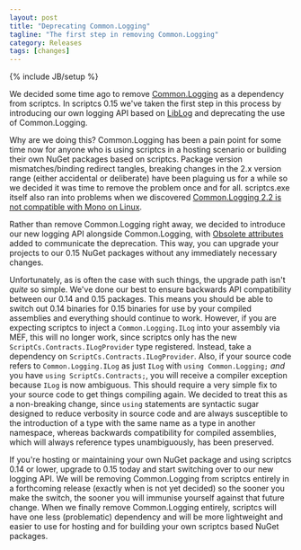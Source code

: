 ```yaml
---
layout: post
title: "Deprecating Common.Logging"
tagline: "The first step in removing Common.Logging"
category: Releases
tags: [changes]
---
```

{% include JB/setup %}

We decided some time ago to remove [Common.Logging](https://github.com/net-commons/common-logging) as a dependency from scriptcs. In scriptcs 0.15 we've taken the first step in this process by introducing our own logging API based on [LibLog](https://github.com/damianh/LibLog) and deprecating the use of Common.Logging.

Why are we doing this? Common.Logging has been a pain point for some time now for anyone who is using scriptcs in a hosting scenario or building their own NuGet packages based on scriptcs. Package version mismatches/binding redirect tangles, breaking changes in the 2.x version range (either accidental or deliberate) have been plaguing us for a while so we decided it was time to remove the problem once and for all. scriptcs.exe itself also ran into problems when we discovered [Common.Logging 2.2 is not compatible with Mono on Linux](https://github.com/scriptcs/scriptcs/issues/670).

Rather than remove Common.Logging right away, we decided to introduce our new logging API alongside Common.Logging, with [Obsolete attributes](https://msdn.microsoft.com/en-us/library/system.obsoleteattribute(v=vs.110).aspx) added to communicate the deprecation. This way, you can upgrade your projects to our 0.15 NuGet packages without any immediately necessary changes.

Unfortunately, as is often the case with such things, the upgrade path isn't *quite* so simple. We've done our best to ensure backwards API compatibility between our 0.14 and 0.15 packages. This means you should be able to switch out 0.14 binaries for 0.15 binaries for use by your compiled assemblies and everything should continue to work. However, if you are expecting scriptcs to inject a `Common.Logging.ILog` into your assembly via MEF, this will no longer work, since scriptcs only has the new `ScriptCs.Contracts.ILogProvider` type registered. Instead, take a dependency on `ScriptCs.Contracts.ILogProvider`. Also, if your source code refers to `Common.Logging.ILog` as just `ILog` with `using Common.Logging;` *and* you have `using ScriptCs.Contracts;`, you will receive a compiler exception because `ILog` is now ambiguous. This should require a very simple fix to your source code to get things compiling again. We decided to treat this as a non-breaking change, since `using` statements are syntactic sugar designed to reduce verbosity in source code and are always susceptible to the introduction of a type with the same name as a type in another namespace, whereas backwards compatibility for compiled assemblies, which will always reference types unambiguously, has been preserved.

If you're hosting or maintaining your own NuGet package and using scriptcs 0.14 or lower, upgrade to 0.15 today and start switching over to our new logging API. We will be removing Common.Logging from scriptcs entirely in a forthcoming release (exactly when is not yet decided) so the sooner you make the switch, the sooner you will immunise yourself against that future change. When we finally remove Common.Logging entirely, scriptcs will have one less (problematic) dependency and will be more lightweight and easier to use for hosting and for building your own scriptcs based NuGet packages.

